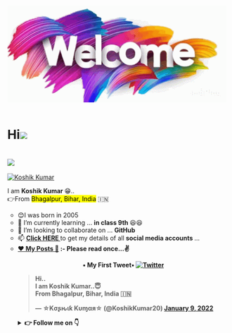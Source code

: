 <img align="center" src="welcome-youre-welcome.gif"/>
<br>
<br>
<h1>Hi<img src="https://media.giphy.com/media/12oufCB0MyZ1Go/giphy.gif" width="50"><br/></h1>
 <br/>
<img align="center" src="https://telegra.ph/file/fdb8a92b53247da693793.jpg"/><br/> <br/>
<a href="https://koshikkumar17.github.io/"><img alt="Koshik Kumar" src="https://readme-typing-svg.herokuapp.com?font=monotype+corsiva&color=%23F744C6&size=25&duration=3000&width=500&lines=Hello+Friends+%F0%9F%91%8B;I+am+Koshik+Kumar+%F0%9F%98%81;From+Bhagalpur%2CBihar%2CIndia%F0%9F%87%AE%F0%9F%87%B3;And+You+are+on+my+WebPage"/> </a> <br>
<p>
I am <b> Koshik Kumar </b> 😁..<br/>
👉From <mark>Bhagalpur, Bihar, India</mark> 🇮🇳
<ul type="circle">
<li>😊I was born in 2005</li>
<li>🌱 I’m currently learning ... <b> in class 9th </b> 😆😆</li>
<li>💞️ I’m looking to collaborate on ... <b>GitHub</b>
<li>📫 <b> <A href='https://telegra.ph/My-InFO-07-31'> Click HERE </a> </b> to get my details of all <b> social media accounts </b> ...</li>
<li> <b> <a href="Posts/">❤️ My Posts 💖</a> :- Please read once...✌️

<p align='center'>
• My First Tweet• <a href="https://twitter.com/KoshikKumar20"><img alt="Twitter" src="https://img.icons8.com/fluent/48/000000/twitter.png"/></a>
<blockquote class="twitter-tweet"><p lang="hi" dir="ltr">Hi..<br>I am Koshik Kumar..😇<br>From Bhagalpur, Bihar, India 🇮🇳</p>&mdash; ☆Kσʂԋιƙ Kυɱαя☆ (@KoshikKumar20) <a href="https://twitter.com/KoshikKumar20/status/1480039427376181248?ref_src=twsrc%5Etfw">January 9, 2022</a></blockquote> <script async src="https://platform.twitter.com/widgets.js" charset="utf-8"></script>
</p>

<details>
    <summary><b> 👉 Follow me on 👇</b></summary>

<a href="https://telegram.me/KoshikKumar17"><img alt="Telegram" src="https://img.shields.io/badge/@KoshikKumar17-2CA5E0?style=for-the-badge&logo=telegram&logoColor=white"/></a><br/>

<a href="https://facebook.com/koshikkumar17"><img alt="Facebook" src="https://img.shields.io/badge/@KoshikKumar17-2CA5E0?style=for-the-badge&logo=facebook&logoColor=white"/></a><br/>

<a href="https://instagram.com/KoshikKumar17"><img alt="Instagram" src="https://img.shields.io/badge/@KoshikKumar17-2CA5E0?style=for-the-badge&logo=instagram&logoColor=white"/></a><br/>

<a href="https://twitter.com/KoshikKumar20"><img alt="Twitter" src="https://img.shields.io/badge/@KoshikKumar20-2CA5E0?style=for-the-badge&logo=twitter&logoColor=white"/></a>
</details>

